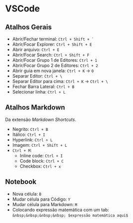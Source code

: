# VSCode

## Atalhos Gerais
- Abrir/Fechar terminal: `` Ctrl + Shift + ` ``
- Abrir/Focar Explorer: ` Ctrl + Shift + E `
- Abrir arquivo: `Ctrl + E`
- Abrir/Focar Search: ` Ctrl + Shift + F `
- Abrir/Focar Grupo 1 de Editores: ` Ctrl + 1 `
- Abrir/Focar Grupo 2 de Editores: ` Ctrl + 2 `
- Abrir guia em nova janela: `Ctrl + K` -> `O` 
- Separar Editor: ` Ctrl + \ `
- Separar Editor para cima: ` Ctrl + K ` -> ` Ctrl + \ `
- Fechar Barra Lateral: ` Ctrl + B `
- Selecionar linha: `Ctrl + L`

## Atalhos Markdown 
Da extensão _Markdown Shortcuts_.
- Negrito: `Ctrl + B`
- Itálico: `Ctrl + I`
- Hyperlink: `Ctrl + L`
- Imagem: `Ctrl + Shift + L`
- `Ctrl + M`:
  - Inline code: `Ctrl + I`
  - Code block: `Ctrl + C`
  - Checkbox: `Ctrl + x`

## Notebook
- Nova célula: `B`
- Mudar célula para Código: `Y`
- Mudar célula para Markdown: `M`
- Colocando expressão matemática com um tab: `&nbsp;&nbsp;&nbsp;&nbsp; $expressão matemática aqui$`
